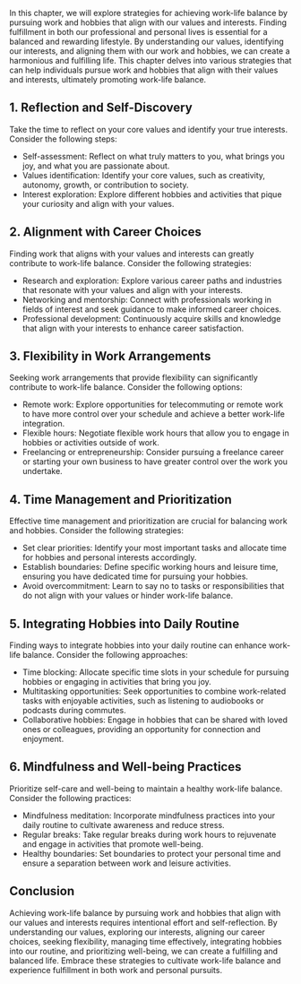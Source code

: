 
In this chapter, we will explore strategies for achieving work-life balance by pursuing work and hobbies that align with our values and interests. Finding fulfillment in both our professional and personal lives is essential for a balanced and rewarding lifestyle. By understanding our values, identifying our interests, and aligning them with our work and hobbies, we can create a harmonious and fulfilling life. This chapter delves into various strategies that can help individuals pursue work and hobbies that align with their values and interests, ultimately promoting work-life balance.

**1. Reflection and Self-Discovery**
------------------------------------

Take the time to reflect on your core values and identify your true interests. Consider the following steps:

* Self-assessment: Reflect on what truly matters to you, what brings you joy, and what you are passionate about.
* Values identification: Identify your core values, such as creativity, autonomy, growth, or contribution to society.
* Interest exploration: Explore different hobbies and activities that pique your curiosity and align with your values.

**2. Alignment with Career Choices**
------------------------------------

Finding work that aligns with your values and interests can greatly contribute to work-life balance. Consider the following strategies:

* Research and exploration: Explore various career paths and industries that resonate with your values and align with your interests.
* Networking and mentorship: Connect with professionals working in fields of interest and seek guidance to make informed career choices.
* Professional development: Continuously acquire skills and knowledge that align with your interests to enhance career satisfaction.

**3. Flexibility in Work Arrangements**
---------------------------------------

Seeking work arrangements that provide flexibility can significantly contribute to work-life balance. Consider the following options:

* Remote work: Explore opportunities for telecommuting or remote work to have more control over your schedule and achieve a better work-life integration.
* Flexible hours: Negotiate flexible work hours that allow you to engage in hobbies or activities outside of work.
* Freelancing or entrepreneurship: Consider pursuing a freelance career or starting your own business to have greater control over the work you undertake.

**4. Time Management and Prioritization**
-----------------------------------------

Effective time management and prioritization are crucial for balancing work and hobbies. Consider the following strategies:

* Set clear priorities: Identify your most important tasks and allocate time for hobbies and personal interests accordingly.
* Establish boundaries: Define specific working hours and leisure time, ensuring you have dedicated time for pursuing your hobbies.
* Avoid overcommitment: Learn to say no to tasks or responsibilities that do not align with your values or hinder work-life balance.

**5. Integrating Hobbies into Daily Routine**
---------------------------------------------

Finding ways to integrate hobbies into your daily routine can enhance work-life balance. Consider the following approaches:

* Time blocking: Allocate specific time slots in your schedule for pursuing hobbies or engaging in activities that bring you joy.
* Multitasking opportunities: Seek opportunities to combine work-related tasks with enjoyable activities, such as listening to audiobooks or podcasts during commutes.
* Collaborative hobbies: Engage in hobbies that can be shared with loved ones or colleagues, providing an opportunity for connection and enjoyment.

**6. Mindfulness and Well-being Practices**
-------------------------------------------

Prioritize self-care and well-being to maintain a healthy work-life balance. Consider the following practices:

* Mindfulness meditation: Incorporate mindfulness practices into your daily routine to cultivate awareness and reduce stress.
* Regular breaks: Take regular breaks during work hours to rejuvenate and engage in activities that promote well-being.
* Healthy boundaries: Set boundaries to protect your personal time and ensure a separation between work and leisure activities.

**Conclusion**
--------------

Achieving work-life balance by pursuing work and hobbies that align with our values and interests requires intentional effort and self-reflection. By understanding our values, exploring our interests, aligning our career choices, seeking flexibility, managing time effectively, integrating hobbies into our routine, and prioritizing well-being, we can create a fulfilling and balanced life. Embrace these strategies to cultivate work-life balance and experience fulfillment in both work and personal pursuits.
